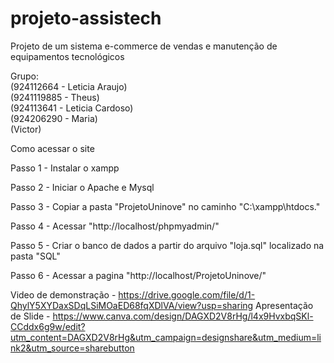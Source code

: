 # projeto-assistech
 Projeto de um sistema e-commerce de vendas e manutenção de equipamentos tecnológicos

Grupo: <br>
(924112664 - Leticia Araujo)<br>
(9241119885 - Theus)<br>
(924113641 - Leticia Cardoso)<br>
(924206290 - Maria)<br>
(Victor)<br>

Como acessar o site

Passo 1 - Instalar o xampp

Passo 2 - Iniciar o Apache e Mysql

Passo 3 - Copiar a pasta "ProjetoUninove" no caminho "C:\xampp\htdocs\."

Passo 4 - Acessar "http://localhost/phpmyadmin/"

Passo 5 - Criar o banco de dados a partir do arquivo "loja.sql" localizado na pasta "SQL"

Passo 6 - Acessar a pagina "http://localhost/ProjetoUninove/"




Video de demonstração - https://drive.google.com/file/d/1-QhylY5XYDaxSDqLSiMOaED68fqXDlVA/view?usp=sharing
Apresentação de Slide - https://www.canva.com/design/DAGXD2V8rHg/l4x9HvxbqSKl-CCddx6g9w/edit?utm_content=DAGXD2V8rHg&utm_campaign=designshare&utm_medium=link2&utm_source=sharebutton
